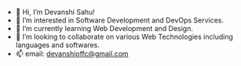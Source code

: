 - 👋 Hi, I’m Devanshi Sahu!
- 👀 I’m interested in Software Development and DevOps Services.
- 🌱 I’m currently learning Web Development and Design.
- 💞️ I’m looking to collaborate on various Web Technologies including languages and softwares.
- 📫 email: devanshioffc@gmail.com

<!---
deexace/deexace is a ✨ special ✨ repository because its `README.md` (this file) appears on your GitHub profile.
You can click the Preview link to take a look at your changes.
--->
